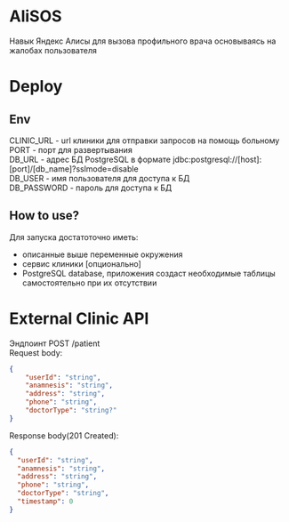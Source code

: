 # AliSOS
Навык Яндекс Алисы для вызова профильного врача основываясь на жалобах пользователя

# Deploy
## Env
CLINIC_URL - url клиники для отправки запросов на помощь больному   
PORT - порт для развертывания  
DB_URL - адрес БД PostgreSQL в формате jdbc:postgresql://[host]:[port]/[db_name]?sslmode=disable   
DB_USER  - имя пользователя для доступа к БД  
DB_PASSWORD  - пароль для доступа к БД

## How to use?
Для запуска достатоточно иметь:
* описанные выше переменные окружения
* сервис клиники [опционально]
* PostgreSQL database, приложения создаст необходимые таблицы самостоятельно при их отсутствии 

# External Clinic API

Эндпоинт POST /patient  
Request body:
```json
{
    "userId": "string",
    "anamnesis": "string",
    "address": "string",
    "phone": "string",
    "doctorType": "string?"
}
```
Response body(201 Created):
```json
{
  "userId": "string",
  "anamnesis": "string",
  "address": "string",
  "phone": "string",
  "doctorType": "string",
  "timestamp": 0
}
```

